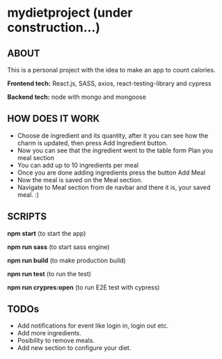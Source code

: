 # mydietproject (under construction...)
##  ABOUT
This is a personal project with the idea to make an app to count calories.

**Frontend tech:** React.js, SASS, axios, react-testing-library and cypress

**Backend tech:** node with mongo and mongoose

##  HOW DOES IT WORK
- Choose de ingredient and its quantity, after it you can see how the charm is updated, then press Add Ingredient button.
- Now you can see that the ingredient went to the table form Plan you meal section
- You can add up to 10 ingredients per meal
- Once you are done adding ingredients press the button Add Meal
- Now the meal is saved on the Meal section. 
- Navigate to Meal section from de navbar and there it is, your saved meal. :)

##  SCRIPTS
**npm start** (to start the app)

**npm run sass** (to start sass engine)

**npm run build** (to make production build)

**npm run test** (to run the test)

**npm run crypres:open** (to run E2E test with cypress)

##  TODOs
- Add notifications for event like login in, login out etc.
- Add more ingredients.
- Posibility to remove meals.
- Add new section to configure your diet.
